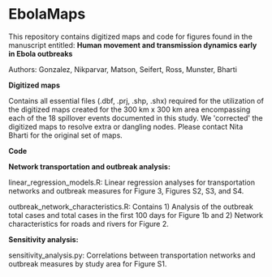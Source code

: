 # EbolaMaps
This repository contains digitized maps and code for figures found in the manuscript entitled: **Human movement and transmission dynamics early in Ebola outbreaks**

Authors: Gonzalez, Nikparvar, Matson, Seifert, Ross, Munster, Bharti 

**Digitized maps** 

Contains all essential files (.dbf, .prj, .shp, .shx) required for the utilization of the digitized maps created for the 300 km x 300 km area encompassing each of the 18 spillover events documented in this study. We 'corrected' the digitized maps to resolve extra or dangling nodes. Please contact Nita Bharti for the original set of maps.  

**Code** 

**Network transportation and outbreak analysis:** 

linear_regression_models.R: Linear regression analyses for transportation networks and outbreak measures for Figure 3, Figures S2, S3, and S4.

outbreak_network_characteristics.R: Contains 1) Analysis of the outbreak total cases and total cases in the first 100 days for Figure 1b and 2) Network characteristics for roads and rivers for Figure 2. 

**Sensitivity analysis:**

sensitivity_analysis.py: Correlations between transportation networks and outbreak measures by study area for Figure S1.





